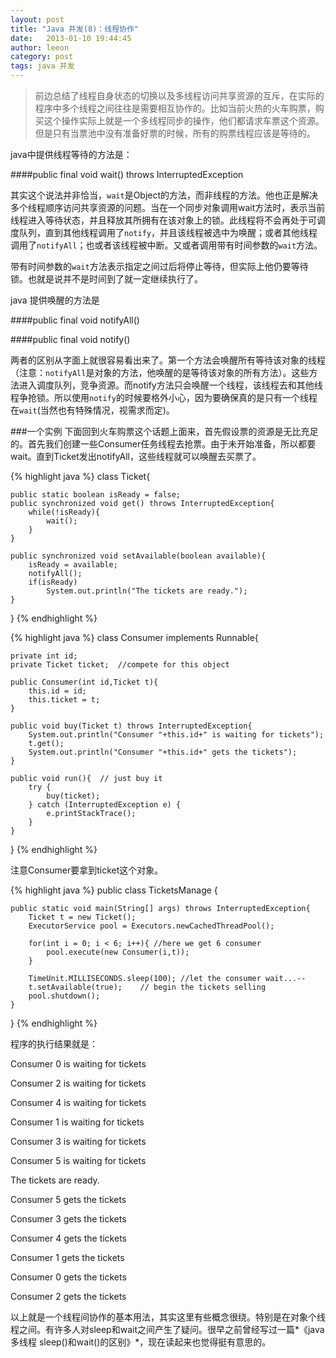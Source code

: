 ```yaml
---
layout: post
title: "Java 并发(8)：线程协作"
date:   2013-01-10 19:44:45
author: leeon
category: post
tags: java 并发
---
```

>前边总结了线程自身状态的切换以及多线程访问共享资源的互斥，在实际的程序中多个线程之间往往是需要相互协作的。比如当前火热的火车购票，购买这个操作实际上就是一个多线程同步的操作，他们都请求车票这个资源。但是只有当票池中没有准备好票的时候，所有的购票线程应该是等待的。

<!-- break -->
java中提供线程等待的方法是：

####public final void wait() throws InterruptedException

其实这个说法并非恰当，`wait`是Object的方法，而非线程的方法。他也正是解决多个线程顺序访问共享资源的问题。当在一个同步对象调用wait方法时，表示当前线程进入等待状态，并且释放其所拥有在该对象上的锁。此线程将不会再处于可调度队列，直到其他线程调用了`notify`，并且该线程被选中为唤醒；或者其他线程调用了`notifyAll`；也或者该线程被中断。又或者调用带有时间参数的`wait`方法。

带有时间参数的`wait`方法表示指定之间过后将停止等待，但实际上他仍要等待锁。也就是说并不是时间到了就一定继续执行了。

java 提供唤醒的方法是

####public final void notifyAll()

####public final void notify()

两者的区别从字面上就很容易看出来了。第一个方法会唤醒所有等待该对象的线程（注意：`notifyAll`是对象的方法，他唤醒的是等待该对象的所有方法）。这些方法进入调度队列，竞争资源。而notify方法只会唤醒一个线程，该线程去和其他线程争抢锁。所以使用`notify`的时候要格外小心，因为要确保真的是只有一个线程在`wait`(当然也有特殊情况，视需求而定)。

###一个实例
下面回到火车购票这个话题上面来，首先假设票的资源是无比充足的。首先我们创建一些Consumer任务线程去抢票。由于未开始准备，所以都要wait。直到Ticket发出notifyAll，这些线程就可以唤醒去买票了。

{% highlight java %}
class Ticket{ 
 
    public static boolean isReady = false;
    public synchronized void get() throws InterruptedException{
        while(!isReady){
            wait();
        }
    }
 
    public synchronized void setAvailable(boolean available){
        isReady = available;
        notifyAll();
        if(isReady)
            System.out.println("The tickets are ready.");
    }
}
{% endhighlight %}

{% highlight java %}
class Consumer implements Runnable{
 
    private int id;
    private Ticket ticket;  //compete for this object
 
    public Consumer(int id,Ticket t){  
        this.id = id;
        this.ticket = t;
    }
 
    public void buy(Ticket t) throws InterruptedException{
        System.out.println("Consumer "+this.id+" is waiting for tickets");
        t.get();
        System.out.println("Consumer "+this.id+" gets the tickets");
    }
 
    public void run(){  // just buy it 
        try {
            buy(ticket);
        } catch (InterruptedException e) {
            e.printStackTrace();
        }
    }
}
{% endhighlight %}

注意Consumer要拿到ticket这个对象。

{% highlight java %}
public class TicketsManage {
 
    public static void main(String[] args) throws InterruptedException{
        Ticket t = new Ticket();
        ExecutorService pool = Executors.newCachedThreadPool();
 
        for(int i = 0; i < 6; i++){ //here we get 6 consumer
            pool.execute(new Consumer(i,t));
        }
 
        TimeUnit.MILLISECONDS.sleep(100); //let the consumer wait...--
        t.setAvailable(true);    // begin the tickets selling
        pool.shutdown();
    }
 
}
{% endhighlight %}

程序的执行结果就是：

Consumer 0 is waiting for tickets

Consumer 2 is waiting for tickets

Consumer 4 is waiting for tickets

Consumer 1 is waiting for tickets

Consumer 3 is waiting for tickets

Consumer 5 is waiting for tickets

The tickets are ready.

Consumer 5 gets the tickets

Consumer 3 gets the tickets

Consumer 4 gets the tickets

Consumer 1 gets the tickets

Consumer 0 gets the tickets

Consumer 2 gets the tickets

以上就是一个线程间协作的基本用法，其实这里有些概念很绕。特别是在对象个线程之间。有许多人对sleep和wait之间产生了疑问。很早之前曾经写过一篇*《java多线程 sleep()和wait()的区别》*，现在读起来也觉得挺有意思的。

